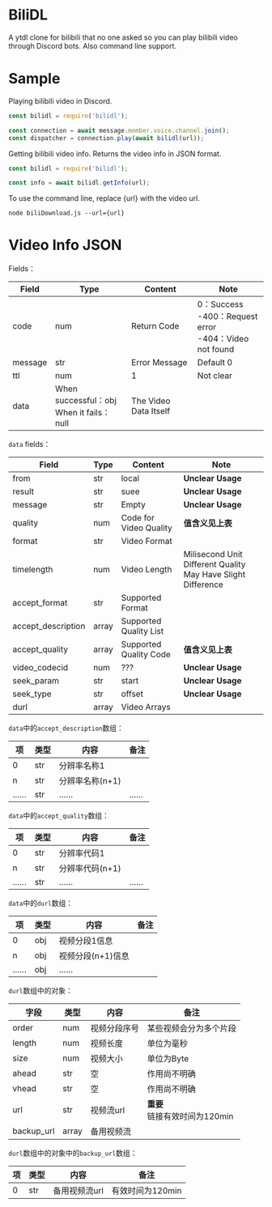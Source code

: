 BiliDL
====
A ytdl clone for bilibili that no one asked so you can play bilibili video through Discord bots. Also command line support.

Sample
====
Playing bilibili video in Discord.
```js
const bilidl = require('bilidl');

const connection = await message.member.voice.channel.join();
const dispatcher = connection.play(await bilidl(url));
```

Getting bilibili video info. Returns the video info in JSON format.
```js
const bilidl = require('bilidl');

const info = await bilidl.getInfo(url);
```

To use the command line, replace {url} with the video url.
```shell
node biliDownload.js --url={url}
```

Video Info JSON
====
Fields：

| Field   | Type                          				 | Content  			| Note                                           |
| ------- | ----------------------------- 				 | -------- 			| ---------------------------------------------- |
| code    | num                           				 | Return Code   		| 0：Success <br />-400：Request error<br />-404：Video not found |
| message | str                           				 | Error Message 		| Default 0                                      |
| ttl     | num                           				 | 1        			| Not clear                                   	 |
| data    | When successful：obj<br />When it fails：null| The Video Data Itself|                                                |

`data` fields：

| Field              | Type   | Content                  | Note                                     |
| ------------------ | ------ | ------------------------ | ---------------------------------------- |
| from               | str    | local                    | **Unclear Usage**                         |
| result             | str    | suee                     | **Unclear Usage**                         |
| message            | str    | Empty                       | **Unclear Usage**                         |
| quality            | num    | Code for Video Quality           | **值含义见上表**                         |
| format             | str    | Video Format                 |                                          |
| timelength         | num    | Video Length                 | Milisecond Unit<br />Different Quality May Have Slight Difference |
| accept_format      | str    | Supported Format  |                                          |
| accept_description | array | Supported Quality List     |                                          |
| accept_quality     | array | Supported Quality Code | **值含义见上表**                         |
| video_codecid      | num    | ???                   | **Unclear Usage**                         |
| seek_param         | str    | start                    | **Unclear Usage**                         |
| seek_type          | str    | offset                   | **Unclear Usage**                         |
| durl               | array | Video Arrays                 |                                          |

`data`中的`accept_description`数组：

| 项   | 类型 | 内容            | 备注 |
| ---- | ---- | --------------- | ---- |
| 0    | str  | 分辨率名称1     |      |
| n    | str  | 分辨率名称(n+1) |      |
| ……   | str  | ……              | ……   |

`data`中的`accept_quality`数组：

| 项   | 类型 | 内容            | 备注 |
| ---- | ---- | --------------- | ---- |
| 0    | str  | 分辨率代码1     |      |
| n    | str  | 分辨率代码(n+1) |      |
| ……   | str  | ……              | ……   |

`data`中的`durl`数组：

| 项   | 类型 | 内容              | 备注 |
| ---- | ---- | ----------------- | ---- |
| 0    | obj  | 视频分段1信息     |      |
| n    | obj  | 视频分段(n+1)信息 |      |
| ……   | obj  | ……                |      |

`durl`数组中的对象：

| 字段       | 类型   | 内容         | 备注                               |
| ---------- | ------ | ------------ | ---------------------------------- |
| order      | num    | 视频分段序号 | 某些视频会分为多个片段             |
| length     | num    | 视频长度     | 单位为毫秒                         |
| size       | num    | 视频大小     | 单位为Byte                         |
| ahead      | str    | 空           | 作用尚不明确                       |
| vhead      | str    | 空           | 作用尚不明确                       |
| url        | str    | 视频流url    | **重要**<br />链接有效时间为120min |
| backup_url | array | 备用视频流   |                                    |

`durl`数组中的对象中的`backup_url`数组：

| 项   | 类型 | 内容          | 备注             |
| ---- | ---- | ------------- | ---------------- |
| 0    | str  | 备用视频流url | 有效时间为120min |
